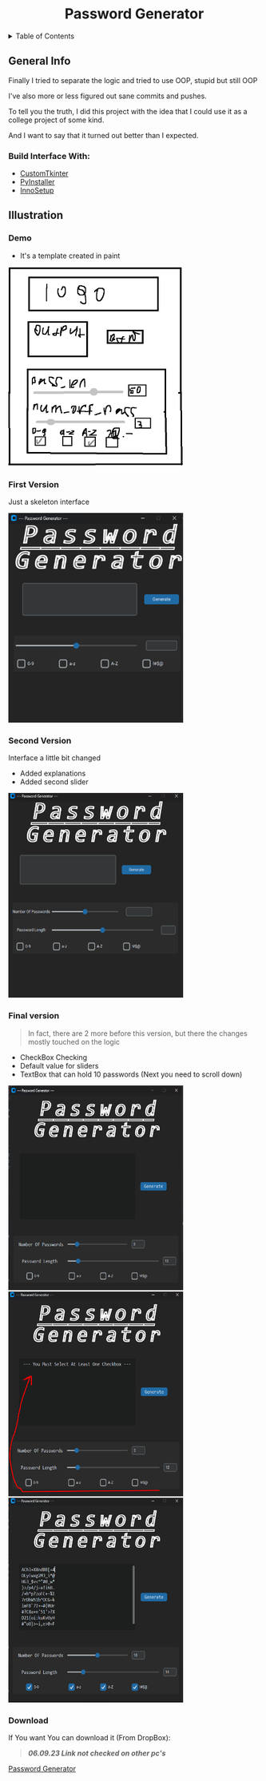 <H1 id="up" align="center" > Password Generator</H1>

<details>
  <summary>Table of Contents</summary>
  <ol >
    <li >
      <a href="#info">About The Project</a>
      <ul>
        <li><a href="#build_with">Build With</a></li>
      </ul>
    </li>
    <li>
      <a href="#illustration">Illustration</a>
      <ul>
        <li><a href="#fv">First Version</a></li>
        <li><a href="#sv">Second Version</a></li>
        <li><a href="#final">Final Version</a></li>
      </ul>
    </li>
    <li><a href="#install">Download</a></li>
    
  </ol>
</details>


<H2 id="info"> General Info </H2>
Finally I tried to separate the logic and tried to use OOP, stupid but still OOP

I've also more or less figured out sane commits and pushes.

To tell you the truth, I did this project with the idea that I could use it as a college project of some kind.

And I want to say that it turned out better than I expected.

<H3 id="build_with"> Build Interface With: </H3>

* <a href="https://customtkinter.tomschimansky.com/">CustomTkinter </a>
* <a href="https://pyinstaller.org/en/stable/">PyInstaller</a>
* <a href="https://jrsoftware.org/isinfo.php">InnoSetup</a>


<H2 id="illustration"> Illustration </H2>

<H3> Demo </H3>

* It's a template created in paint

 <img src="img_for_git/demo_pass_gen.png" alt="Logo" width="350" height="400">

<H3 id="fv"> First Version </H3>

Just a skeleton interface

<img src="img_for_git/First_version.png" alt="Logo" width="350" height="420">

<H3 id="sv"> Second Version </H3>

Interface a little bit changed

* Added explanations
* Added second slider

<img src="img_for_git/second_version.png" alt="Logo" width="350" height="410">

<H3 id="final"> Final version </H3>


>In fact, there are 2 more before this version, but there the changes mostly touched on the logic

* CheckBox Checking
* Default value for sliders
* TextBox that can hold 10 passwords (Next you need to scroll down)

<img src="img_for_git/Final_version.png" alt="Logo" width="350" height="410">

<img src="img_for_git/Final_version2.png" alt="Logo" width="350" height="410">
<img src="img_for_git/Final_version3.png" alt="Logo" width="350" height="410">

<H3 id="install"> Download </H3>

If You want You can download it (From DropBox):

> ***06.09.23 Link not checked on other pc's***
> 

<a href="https://www.dropbox.com/sh/h1dft6eb7fmf7lg/AAB4-uVJa-VuchxmxI2E2ru8a?dl=0">Password Generator</a>

